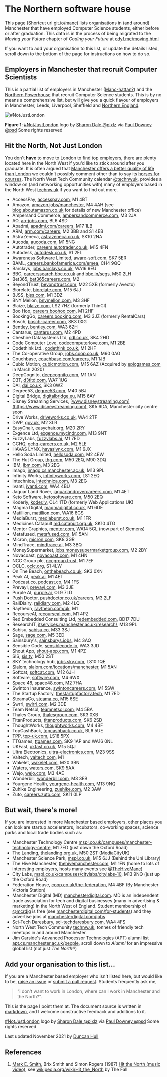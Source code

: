 The Northern software house
========================================================
This page (Shortcut url [git.io/manc](https://git.io/manc)) lists organisations in (and around) Manchester that have employed Computer Science students, either before or after graduation. This data is in the process of being migrated to the *Moving your Future* chapter of *Coding your Future* at [cdyf.me/moving.html](https://www.cdyf.me/moving.html)

If you want to add your organisation to this list, or update the details listed, scroll down to the bottom of the page for instructions on how to do so.

## Employers in Manchester that recruit Computer Scientists
This is a partial list of employers in Manchester ([Manc-hattan?](https://www.theguardian.com/artanddesign/2019/oct/21/welcome-to-manc-hattan-how-the-city-sold-its-soul-for-luxury-skyscrapers)) and the [Northern Powerhouse](https://northernpowerhouse.gov.uk/) that recruit Computer Science students. This is by no means a comprehensive list, but will give you a quick flavour of employers in Manchester, Leeds, Liverpool, Sheffield and [Northern England](https://en.wikipedia.org/wiki/Northern_England).

![#NotJustLondon](https://c2.staticflickr.com/2/1885/44796486382_12b53b6549_m_d.jpg "#NotJustLondon")

**Figure 1**: [#NotJustLondon](https://twitter.com/hashtag/notjustlondon) logo by [Sharon Dale @pixlz](https://twitter.com/pixlz) via [Paul Downey @psd](https://www.flickr.com/photos/psd/44796486382) Some rights reserved

## Hit the North, Not Just London

You don't **have** to move to London to find top employers, there are plenty located here in the North West if you'd like to stick around after you graduate. It is often argued that [Manchester offers a better quality of life than London](https://www.theguardian.com/money/2015/jul/07/manchester-offers-best-quality-of-life-for-young-graduates-says-report) we couldn't possibly comment other than to say its [horses for courses](https://en.wiktionary.org/wiki/horses_for_courses). The North West Tech Community calendar [@technwuk](https://twitter.com/technwuk), provides a window on (and networking opportunities with) many of employers based in the North West [technw.uk](http://technw.uk) if you want to find out more.

* AccessPay, [accesspay.com](https://www.accesspay.com), M1 4BT
* Amazon, [amazon.jobs/manchester](https://www.amazon.jobs/en-gb/locations/manchester-england), M4 4AH (see [blog.aboutamazon.co.uk](https://blog.aboutamazon.co.uk/company-news/amazon-opens-doors-to-newest-corporate-office-in-manchester) for details of new Manchester office)
* Ampersand Commerce, [ampersandcommerce.com](http://ampersandcommerce.com), M3 2JA
* AO, [ao-jobs.com](http://www.ao-jobs.com), BL6 4SD
* Apadmi, [apadmi.com/careers](http://www.apadmi.com/careers), M17 1LB
* ARM, [arm.com/careers](http://www.arm.com/careers), M2 3BB and S1 4EB
* AstraZeneca, [astrazeneca.co.uk](https://www.astrazeneca.co.uk), SK10 2NA
* Aucoda, [aucoda.com](http://www.aucoda.com), M1 5NG
* Autotrader, [careers.autotrader.co.uk](https://careers.autotrader.co.uk), M15 4FN
* Autodesk, [autodesk.co.uk](http://www.autodesk.co.uk), S1 2EL
* Awareness Software Limited, [aware-soft.com](https://www.aware-soft.com/), SK7 5ER
* BAML, [careers.bankofamerica.com/emea](http://careers.bankofamerica.com/emea), CH4 9QQ
* Barclays, [jobs.barclays.co.uk](http://jobs.barclays.co.uk), WA16 9EU
* BBC, [careerssearch.bbc.co.uk](http://careerssearch.bbc.co.uk) and [bbc.in/segs](http://bbc.in/segs), M50 2LH
* Bet365, [bet365careers.com](https://www.bet365careers.com), M2
* BeyondTrust, [beyondtrust.com](https://www.beyondtrust.com), M22 5XB (formerly Avecto)
* Biorelate, [biorelate.com](http://www.biorelate.com), M15 6JJ
* BJSS, [bjss.com](http://www.bjss.com), M1 3DZ
* BNY Mellon, [bnymellon.com](https://www.bnymellon.com), M3 3HF
* Blaize, [blaize.com](https://www.blaize.com/), LS2 7HZ (formerly ThinCI)
* Boo Hoo, [careers.boohoo.com](https://careers.boohoo.com), M1 2HF
* BookingGo, [careers.booking.com](https://careers.booking.com/), M3 3JZ (formerly RentalCars)
* Bosch, [bosch-career.com](http://www.bosch-career.com), SK3 0XG
* Bentley, [bentley.com](http://www.bentley.com), WA3 6ZH
* Cantarus, [cantarus.com](http://www.cantarus.com), M2 4PD
* Cheshire Datasystems Ltd, [cdl.co.uk](https://www.cdl.co.uk/), SK4 2HD
* Code Computer Love, [codecomputerlove.com](http://www.codecomputerlove.com), M1 2BE
* Codethink Ltd., [codethink.co.uk](http://www.codethink.co.uk), M1 2HF
* The Co-operative Group, [jobs.coop.co.uk](https://jobs.coop.co.uk), M60 0AG
* Couchbase, [couchbase.com/careers](http://www.couchbase.com/careers), M1 1JB
* Cubic Motion, [cubicmotion.com](https://www.cubicmotion.com), M15 6AZ (Acquired by [epicgames.com](https://www.epicgames.com/store/en-US/) in March 2020)
* DeepCognito, [deepcognito.com](http://www.deepcognito.com), M1 1AN
* D3T, [d3tltd.com](https://d3tltd.com), WA7 1UG
* DAI, [dai.co.uk](http://dai.co.uk), SK3 0WZ
* Degree53, [degree53.com](https://www.degree53.com), M40 5BJ
* Digital Bridge, [digitalbridge.eu](https://www.digitalbridge.com), M15 6AY
* Disney Streaming Services, [www.disneystreaming.com](https://www.disneystreaming.com), SK5 6DA, Manchester city centre soon
* Drive Works, [driveworks.co.uk](https://www.driveworks.co.uk/), WA4 2TF
* DWP, [gov.uk](https://www.gov.uk/government/organisations/department-for-work-pensions), M2 3LR
* EasyChair, [easychair.org](https://easychair.org/), M20 2RY
* Exgence Ltd, [exgence.mycindr.com](http://exgence.mycindr.com), M13 9NT
* FuzzyLabs, [fuzzylabs.ai](https://fuzzylabs.ai/), M1 7ED
* GCHQ, [gchq-careers.co.uk](http://www.gchq-careers.co.uk), M2 5LE
* HAVAS LYNX, [havaslynx.com](https://www.havaslynx.com), M1 6JX
* Hello Soda Limited, [hellosoda.com](https://hellosoda.com/), M2 4EW
* The Hut Group, [thg.com](https://www.thg.com), M50 2EQ, M90 3DQ
* IBM, [ibm.com](http://www.ibm.com), M3 2EG
* Imago, [imago.cs.manchester.ac.uk](https://imago.cs.manchester.ac.uk/), M13 9PL
* Infinity Works, [infinityworks.com](https://www.infinityworks.com), LS1 2EQ
* Intechnica, [intechnica.com](https://intechnica.com/), M3 2EG
* Ivanti, [ivanti.com](https://www.ivanti.com), WA4 4BU
* Jaguar Land Rover, [jaguarlandrovercareers.com](http://www.jaguarlandrovercareers.com), M1 4ET
* Keto Software, [ketosoftware.com](http://www.ketosoftware.com), M50 2EQ
* Koderly, [koder.ly](https://www.koder.ly/), OL4 1TD (formerly Web Applications UK)
* Magma Digital, [magmadigital.co.uk](http://www.magmadigital.co.uk), M1 6DE
* Matillion, [matillion.com](https://www.matillion.com), WA16 8GS
* MediaBurst, [mediaburst.co.uk](https://www.mediaburst.co.uk), M1 1FR
* Medicines Catapult [md.catapult.org.uk](https://md.catapult.org.uk), SK10 4TG
* Mentor Graphics, [mentor.com](https://www.mentor.com), WA14 5GL (now part of Siemens)
* Metafused, [metafused.com](https://www.metafused.com), M1 5AN
* Micron, [micron.com](http://www.micron.com), SK8 3GR
* MindTrace, [mindtrace.ai](http://mindtrace.ai), M3 3BQ
* MoneySupermarket, [jobs.moneysupermarketgroup.com](https://www.jobs.moneysupermarketgroup.com/), M2 2BY
* Novacoast, [novacoast.com](https://www.novacoast.com), M1 4HN
* NCC Group plc, [nccgroup.trust](https://www.nccgroup.trust), M1 7EF
* OCLC, [oclc.org](https://www.oclc.org), S1 4LW
* On The Beach, [onthebeach.co.uk](https://www.onthebeach.co.uk), SK3 0XN
* Peak AI, [peak.ai](http://peak.ai), M1 4ET
* Podcast.co, [podcast.co](https://www.podcast.co/), M4 1FS
* Prevayl, [prevayl.com](https://prevayl.com), M3 3JE
* Purple AI, [purple.ai](http://purple.ai), OL9 7LD
* Push Doctor, [pushdoctor.co.uk/careers](https://www.pushdoctor.co.uk/careers), M3 2LF
* RailDiairy, [raildiary.com](https://www.raildiary.com/), M2 4LQ
* Raytheon, [raytheon.com/uk](https://www.raytheon.com/uk), M1
* RecourseAI, [recourseai.com](https://recourseai.com/), M1 4PZ
* Red Embedded Consulting Ltd, [redembedded.com](http://www.redembedded.com), BD17 7DU
* ResearchIT, [itservices.manchester.ac.uk/research/](http://www.itservices.manchester.ac.uk/research/), M13 9PL
* Sabisu, [sabisu.co](http://www.sabisu.co), M33 3SJ
* Sage, [sage.com](http://www.sage.com), M5 3ED
* Sainsbury's, [sainsburys.jobs](https://sainsburys.jobs), M4 3AQ
* Sensible Code, [sensiblecode.io](http://sensiblecode.io), WA3 3JD
* Shout App, [shout-app.com](http://shout-app.com), M1 4PZ
* SIS, [sis.tv](https://www.sis.tv), M50 2ST
* SKY technology hub, [jobs.sky.com](https://jobs.sky.com), LS10 1QE
* Slalom, [slalom.com/locations/manchester](https://www.slalom.com/locations/manchester),  M1 5AN
* Softcat, [softcat.com](https://www.softcat.com/contact-us/softcat-manchester), M12 6JH
* Softwire, [softwire.com](https://www.softwire.com/), M4 6WX
* Space 48, [space48.com](http://www.space48.com), M2 7HA
* Swinton Insurance, [swintoncareers.com](http://www.swintoncareers.com), M1 5SW
* The Startup Factory, [thestartupfactory.tech](https://thestartupfactory.tech/), M1 7ED
* SteamaCo, [steama.co](https://steama.co/), M15 6SE
* Swrrl, [swirrl.com](http://www.swirrl.com), M2 3DE
* Team Netsol, [teamnetsol.com](https://teamnetsol.com), M4 5BA
* Thales Group, [thalesgroup.com](https://www.thalesgroup.com), SK3 0XB
* TitanProducts, [titanproducts.com](https://titanproducts.com/), SK6 2SD
* ThoughtWorks, [thoughtworks.com](https://www.thoughtworks.com), M4 4BF
* TopCashBack, [topcashback.co.uk](http://www.topcashback.co.uk), BL6 5UE
* TPP, [tpp-uk.com](https://www.tpp-uk.com), LS18 5PX
* TTGames, [ttgames.com](https://www.ttgames.com), SK9 1AP and WA16 0NL
* UKFast, [ukfast.co.uk](https://www.ukfast.co.uk), M15 5QJ
* Ultra Electronics, [ultra-electronics.com](https://www.ultra-electronics.com), M23 9SS
* Valtech, [valtech.com](https://www.valtech.com), M1
* Wakelet, [wakelet.com](https://wakelet.com), M20 3BN
* Waters, [waters.com](https://www.waters.com), SK9 5AA
* Wejo, [wejo.com](https://www.wejo.com), M3 4AE
* Wonderbill, [wonderbill.com](https://www.wonderbill.com), M3 3EB
* Yourgene Health, [yourgene-health.com](https://www.yourgene-health.com/), M13 9NQ
* Zuhlke Engineering, [zuehlke.com](https://www.zuehlke.com), M2 3AW
* Zuto, [careers.zuto.com](https://careers.zuto.com/), SK11 0LP
<!--* Liquidated HUMAN, [human.software](https://human.software), M1 6HS-->
<!--* Open Shadow, [openshadow.com](https://www.openshadow.com), M50 2ST-->


## But wait, there's more!

If you are interested in more Manchester based employers, other places you can look are startup accelerators, incubators, co-working spaces, science parks and local trade bodies such as:

* Manchester Technology Centre [mspl.co.uk/campuses/manchester-technology-centre](https://mspl.co.uk/campuses/manchester-technology-centre/), M1 7ED (just down the Oxford Road)
* The Landing, [thelanding.org.uk](http://www.thelanding.org.uk), M50 2ST (MediaCityUK)
* Manchester Science Park, [mspl.co.uk](https://mspl.co.uk/), M15 6JJ (Behind the Uni Library)
* The Hive Manchester, [thehivemanchester.com](https://www.thehivemanchester.com/), M1 1FN (home to lots of interesting employers, hosts many events see [@TheHiveManc](https://twitter.com/TheHiveManc))
* City Labs, [mspl.co.uk/campuses/citylabs/citylabs-10](https://mspl.co.uk/campuses/citylabs/citylabs-10/), M13 9NQ (just up the Oxford Road)
* Federation House, [coop.co.uk/the-federation](https://www.coop.co.uk/the-federation), M4 4BF (By Manchester Victoria Station)
* Manchester Digital (MD) [manchesterdigital.com](https://www.manchesterdigital.com). MD is an independent trade association for tech and digital businesses (many in advertising & marketing) in the North West of England. Student membership of [@mcrdig](https://twitter.com/mcrdig) is free (see [manchesterdigital.com/for-students](https://www.manchesterdigital.com/for-students)) and they advertise jobs at [manchesterdigital.com/jobs](https://www.manchesterdigital.com/jobs)  
* Sci-Tech Daresbury, [sci-techdaresbury.com](http://www.sci-techdaresbury.com), WA4 4FS
* North West Tech Community [technw.uk](http://technw.uk), tonnes of friendly tech meetups in and around Manchester.
* Jim Garside's Advanced Processor Technologies (APT) alumni list [apt.cs.manchester.ac.uk/people](http://apt.cs.manchester.ac.uk/people/), scroll down to *Alumni* for an impressive global list (not just *The North®*)


## Add your organisation to this list...

If you are a Manchester based employer who isn't listed here, but would like to be, [raise an issue](https://github.com/dullhunk/book/issues) or [submit a pull request](https://github.com/dullhunk/book/compare). Students frequently ask me,

> “I don't want to work in London, where can I work in Manchester and the North?”.

This is the page I point them at. The document source is written in [markdown](https://en.wikipedia.org/wiki/Markdown), and I welcome constructive feedback and additions to it.


[#NotJustLondon](https://twitter.com/hashtag/notjustlondon) logo by [Sharon Dale @pixlz](https://twitter.com/pixlz) via [Paul Downey @psd](https://www.flickr.com/photos/psd/44796486382) Some rights reserved

Last updated November 2021 by [Duncan Hull](http://www.cs.man.ac.uk/~hulld/)

## References

1. [Mark E. Smith](https://en.wikipedia.org/wiki/Mark_E._Smith), Brix Smith and Simon Rogers (1987) [Hit the North (music video)](https://www.youtube.com/watch?v=QzivmOQWkVQ), see [wikipedia.org/wiki/Hit_the_North](https://en.wikipedia.org/wiki/Hit_the_North) by The Fall
